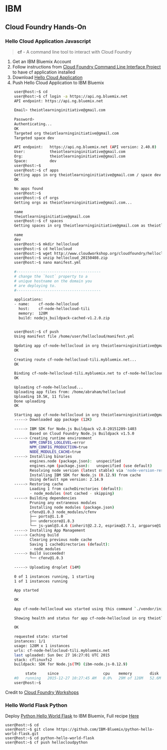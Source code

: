 IBM
==

## Cloud Foundry Hands-On

### Hello Cloud Application Javascript

> __cf__ - A command line tool to interact with Cloud Foundry

1. Get an IBM Bluemix Account
2. Follow instructions from [Cloud Foundry Command Line Interface Project](https://github.com/cloudfoundry/cli) to have cf application installed
3. Download [Hello Cloud Application](http://www.cloudworkshop.org/cloudfoundry/hellocloud_20150408.zip)
4. Push Hello Cloud Application to IBM Bluemix

```sh
    user@host:~$ cd
    user@host:~$ cf login -a https://api.ng.bluemix.net
    API endpoint: https://api.ng.bluemix.net
    
    Email> theiotlearninginitiative@gmail.com
    
    Password> 
    Authenticating...
    OK
    Targeted org theiotlearninginitiative@gmail.com
    Targeted space dev
    
    API endpoint:   https://api.ng.bluemix.net (API version: 2.40.0)   
    User:           theiotlearninginitiative@gmail.com   
    Org:            theiotlearninginitiative@gmail.com   
    Space:          dev   
    user@host:~$ 
    user@host:~$ cf apps
    Getting apps in org theiotlearninginitiative@gmail.com / space dev as theiotlearninginitiative@gmail.com...
    OK
    
    No apps found
    user@host:~$ 
    user@host:~$ cf orgs
    Getting orgs as theiotlearninginitiative@gmail.com...
    
    name
    theiotlearninginitiative@gmail.com
    user@host:~$ cf spaces
    Getting spaces in org theiotlearninginitiative@gmail.com as theiotlearninginitiative@gmail.com...
    
    name
    dev
    user@host:~$ mkdir hellocloud
    user@host:~$ cd hellocloud
    user@host:~$ wget http://www.cloudworkshop.org/cloudfoundry/hellocloud_20150408.zip
    user@host:~$ unzip hellocloud_20150408.zip
    user@host:~$ nano manifest.yml
    
    #--------------------------------------
    # change the `host` property to a
    # unique hostname on the domain you
    # are deploying to.
    #--------------------------------------
    
    applications:
    - name:    cf-node-hellocloud
      host:    cf-node-hellocloud-tili
      memory:  128M
      build: nodejs_buildpack-cached-v1.2.0.zip
    
    
    user@host:~$ cf push
    Using manifest file /home/user/hellocloud/manifest.yml
    
    Updating app cf-node-hellocloud in org theiotlearninginitiative@gmail.com / space dev as theiotlearninginitiative@gmail.com...
    OK
    
    Creating route cf-node-hellocloud-tili.mybluemix.net...
    OK    
    
    Binding cf-node-hellocloud-tili.mybluemix.net to cf-node-hellocloud...
    OK
    
    Uploading cf-node-hellocloud...
    Uploading app files from: /home/abraham/hellocloud
    Uploading 10.5K, 11 files
    Done uploading               
    OK
    
    Starting app cf-node-hellocloud in org theiotlearninginitiative@gmail.com / space dev as theiotlearninginitiative@gmail.com...
    -----> Downloaded app package (12K)
    
    -----> IBM SDK for Node.js Buildpack v2.8-20151209-1403
           Based on Cloud Foundry Node.js Buildpack v1.5.0
    -----> Creating runtime environment
           NPM_CONFIG_LOGLEVEL=error
           NPM_CONFIG_PRODUCTION=true
           NODE_MODULES_CACHE=true
    -----> Installing binaries
           engines.node (package.json):  unspecified
           engines.npm (package.json):   unspecified (use default)
           Resolving node version (latest stable) via 'node-version-resolver'
           Installing IBM SDK for Node.js (0.12.9) from cache
           Using default npm version: 2.14.9
    -----> Restoring cache
           Loading 1 from cacheDirectories (default):
           - node_modules (not cached - skipping)
    -----> Building dependencies
           Pruning any extraneous modules
           Installing node modules (package.json)
           cfenv@1.0.3 node_modules/cfenv
           ├── ports@1.1.0
           ├── underscore@1.8.3
           └── js-yaml@3.4.6 (inherit@2.2.2, esprima@2.7.1, argparse@1.0.3)
    -----> Installing App Management
    -----> Caching build
           Clearing previous node cache
           Saving 1 cacheDirectories (default):
           - node_modules
    -----> Build succeeded!
           └── cfenv@1.0.3
    
    -----> Uploading droplet (14M)
    
    0 of 1 instances running, 1 starting
    1 of 1 instances running
    
    App started
    
    OK
    
    App cf-node-hellocloud was started using this command `./vendor/initial_startup.rb`
    
    Showing health and status for app cf-node-hellocloud in org theiotlearninginitiative@gmail.com / space dev as theiotlearninginitiative@gmail.com...
    
    OK
    
    requested state: started
    instances: 1/1
    usage: 128M x 1 instances
    urls: cf-node-hellocloud-tili.mybluemix.net
    last uploaded: Sun Dec 27 16:27:01 UTC 2015
    stack: cflinuxfs2
    buildpack: SDK for Node.js(TM) (ibm-node.js-0.12.9)
    
         state     since                    cpu    memory        disk          details   
    #0   running   2015-12-27 10:27:45 AM   0.0%   29M of 128M   52.6M of 1G  
    user@host:~$ 
```

Credit to [Cloud Foundry Workshops](http://www.cloudworkshop.org/cloudfoundry/)

### Hello World Flask Python


Deploy [Python Hello World Flask](https://github.com/IBM-Bluemix/python-hello-world-flask) to IBM Bluemix, Full recipe [Here](https://developer.ibm.com/bluemix/2015/03/30/simple-hello-world-python-app-using-flask/)

    user@host:~$ cd
    user@host:~$ git clone https://github.com/IBM-Bluemix/python-hello-world-flask.git
    user@host:~$ cd python-hello-world-flask
    user@host:~$ cf push hellocloudpython

